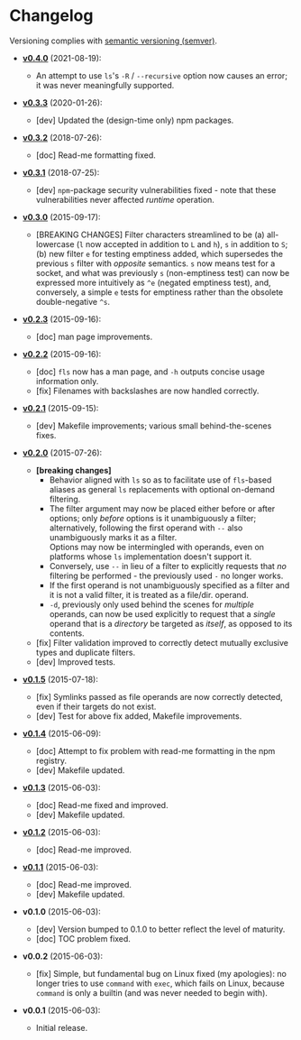 # Changelog

Versioning complies with [semantic versioning (semver)](http://semver.org/).

<!-- NOTE: An entry template for a new version is automatically added each time `make version` is called. Fill in changes afterwards. -->

* **[v0.4.0](https://github.com/mklement0/fls/compare/v0.3.3...v0.4.0)** (2021-08-19):
  * An attempt to use `ls`'s `-R` / `--recursive` option now causes an error; it was never meaningfully supported.

* **[v0.3.3](https://github.com/mklement0/fls/compare/v0.3.2...v0.3.3)** (2020-01-26):
  * [dev] Updated the (design-time only) npm packages.

* **[v0.3.2](https://github.com/mklement0/fls/compare/v0.3.1...v0.3.2)** (2018-07-26):
  * [doc] Read-me formatting fixed.

* **[v0.3.1](https://github.com/mklement0/fls/compare/v0.3.0...v0.3.1)** (2018-07-25):
  * [dev] `npm`-package security vulnerabilities fixed - note that these vulnerabilities never affected _runtime_ operation.

* **[v0.3.0](https://github.com/mklement0/fls/compare/v0.2.3...v0.3.0)** (2015-09-17):
  * [BREAKING CHANGES] Filter characters streamlined to be (a) all-lowercase (`l` now accepted in addition to `L` and `h`),
    `s` in addition to `S`; (b) new filter `e` for testing emptiness added, which supersedes the previous `s` filter with _opposite_ semantics.
    `s` now means test for a socket, and what was previously `s` (non-emptiness test) can now be expressed more intuitively as
    `^e` (negated emptiness test), and, conversely, a simple `e` tests for emptiness rather than the obsolete double-negative `^s`.

* **[v0.2.3](https://github.com/mklement0/fls/compare/v0.2.2...v0.2.3)** (2015-09-16):
  * [doc] man page improvements.

* **[v0.2.2](https://github.com/mklement0/fls/compare/v0.2.1...v0.2.2)** (2015-09-16):
  * [doc] `fls` now has a man page, and `-h` outputs concise usage information only.
  * [fix] Filenames with backslashes are now handled correctly.

* **[v0.2.1](https://github.com/mklement0/fls/compare/v0.2.0...v0.2.1)** (2015-09-15):
  * [dev] Makefile improvements; various small behind-the-scenes fixes.

* **[v0.2.0](https://github.com/mklement0/fls/compare/v0.1.5...v0.2.0)** (2015-07-26):
  * **[breaking changes]**
     * Behavior aligned with `ls` so as to facilitate use of `fls`-based aliases as general `ls` replacements with optional on-demand filtering.
     * The filter argument may now be placed either before or after options; only _before_ options is it unambiguously a filter; alternatively,
       following the first operand with `--` also unambiguously marks it as a filter.  
       Options may now be intermingled with operands, even
       on platforms whose `ls` implementation doesn't support it.
     * Conversely, use `--` in lieu of a filter to explicitly requests that _no_ filtering be performed - the previously used `-` no longer works.
     * If the first operand is not unambiguously specified as a filter and it is not a valid filter, it is treated as a file/dir. operand.
     * `-d`, previously only used behind the scenes for _multiple_ operands, can now be used explicitly to request that a _single_ operand
       that is a _directory_ be targeted as _itself_, as opposed to its contents.
  * [fix] Filter validation improved to correctly detect mutually exclusive types and duplicate filters.
  * [dev] Improved tests.

* **[v0.1.5](https://github.com/mklement0/fls/compare/v0.1.4...v0.1.5)** (2015-07-18):
  * [fix] Symlinks passed as file operands are now correctly detected, even if their targets do not exist.
  * [dev] Test for above fix added, Makefile improvements.

* **[v0.1.4](https://github.com/mklement0/fls/compare/v0.1.3...v0.1.4)** (2015-06-09):
  * [doc] Attempt to fix problem with read-me formatting in the npm registry.
  * [dev] Makefile updated.

* **[v0.1.3](https://github.com/mklement0/fls/compare/v0.1.2...v0.1.3)** (2015-06-03):
  * [doc] Read-me fixed and improved.
  * [dev] Makefile updated.

* **[v0.1.2](https://github.com/mklement0/fls/compare/v0.1.1...v0.1.2)** (2015-06-03):
  * [doc] Read-me improved.

* **[v0.1.1](https://github.com/mklement0/fls/compare/v0.1.0...v0.1.1)** (2015-06-03):
  * [doc] Read-me improved.
  * [dev] Makefile updated.

* **v0.1.0** (2015-06-03):
  * [dev] Version bumped to 0.1.0 to better reflect the level of maturity.
  * [doc] TOC problem fixed.

* **v0.0.2** (2015-06-03):
  * [fix] Simple, but fundamental bug on Linux fixed (my apologies): no longer tries to use `command` with `exec`, which fails on Linux, because `command` is only a builtin (and was never needed to begin with).

* **v0.0.1** (2015-06-03):
  * Initial release.

